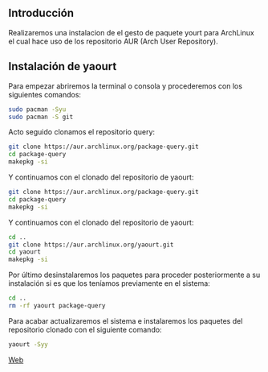 ## Introducción
Realizaremos una instalacion de el gesto de paquete yourt para ArchLinux el cual hace uso de los repositorio AUR (Arch User Repository).

## Instalación de yaourt

Para empezar abriremos la terminal o consola y procederemos con los siguientes comandos:
```sh
sudo pacman -Syu
sudo pacman -S git
```
Acto seguido clonamos el repositorio query:

```sh
git clone https://aur.archlinux.org/package-query.git
cd package-query
makepkg -si
```
Y continuamos con el clonado del repositorio de yaourt:

```sh 
git clone https://aur.archlinux.org/package-query.git
cd package-query
makepkg -si
```

Y continuamos con el clonado del repositorio de yaourt:

```sh
cd ..
git clone https://aur.archlinux.org/yaourt.git
cd yaourt
makepkg -si
```
Por último desinstalaremos los paquetes  para proceder posteriormente a su instalación si es que los teníamos previamente en el sistema:

```sh
cd ..
rm -rf yaourt package-query
```

Para acabar actualizaremos el sistema e instalaremos los paquetes del repositorio clonado con el siguiente comando:

```sh
yaourt -Syy
```

[Web](https://lignux.com/como-instalar-yaourt-en-arch-linux-y-derivadas-tips-junio-2018/)
